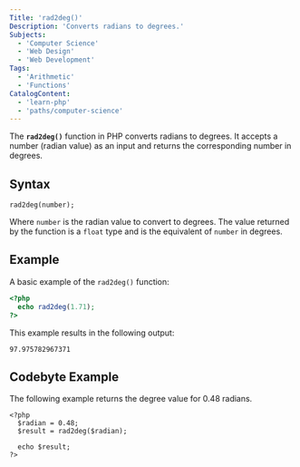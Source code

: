 ```yaml
---
Title: 'rad2deg()'
Description: 'Converts radians to degrees.'
Subjects: 
  - 'Computer Science'
  - 'Web Design'
  - 'Web Development'
Tags: 
  - 'Arithmetic'
  - 'Functions'
CatalogContent: 
  - 'learn-php'
  - 'paths/computer-science'
---
```


The **`rad2deg()`** function in PHP converts radians to degrees. It accepts a number (radian value) as an input and returns the corresponding number in degrees.

## Syntax

```psuedo
rad2deg(number);
```

Where `number` is the radian value to convert to degrees. The value returned by the function is a `float` type and is the equivalent of `number` in degrees.

## Example

A basic example of the `rad2deg()` function:

```php
<?php
  echo rad2deg(1.71);
?>
```

This example results in the following output:

```shell
97.975782967371
```

## Codebyte Example

The following example returns the degree value for 0.48 radians.

```codebyte/php
<?php
  $radian = 0.48;
  $result = rad2deg($radian);

  echo $result;
?>
```
